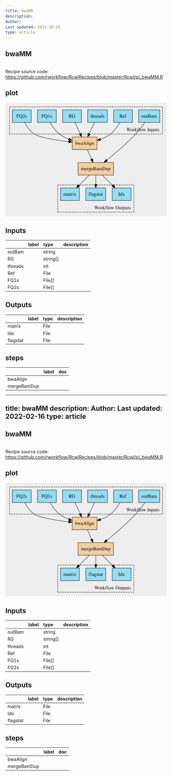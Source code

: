 ```yaml
---
title: bwaMM
description: 
Author: 
Last updated: 2021-10-25
type: article
---
```

## bwaMM
<br>Recipe source code: <https://github.com/rworkflow/RcwlRecipes/blob/master/Rcwl/pl_bwaMM.R>
## plot
![## bwaMM](/plots/bwaMM.svg)
## Inputs
|        |label |type     |description  |
|:-------|:-----|:--------|:------------|
|outBam  |      |string   |  |
|RG      |      |string[] |  |
|threads |      |int      |  |
|Ref     |      |File     |  |
|FQ1s    |      |File[]   |  |
|FQ2s    |      |File[]   |  |
## Outputs
|         |label        |type |description  |
|:--------|:------------|:----|:------------|
|matrix   |  |File |  |
|Idx      |  |File |  |
|flagstat |  |File |  |
## steps
|            |label        |doc          |
|:-----------|:------------|:------------|
|bwaAlign    |  |  |
|mergeBamDup |  |  |
---
title: bwaMM
description: 
Author: 
Last updated: 2022-02-16
type: article
---
## bwaMM
<br>Recipe source code: <https://github.com/rworkflow/RcwlRecipes/blob/master/Rcwl/pl_bwaMM.R>
## plot
![## bwaMM](/plots/bwaMM.svg)
## Inputs
|        |label |type     |description  |
|:-------|:-----|:--------|:------------|
|outBam  |      |string   |  |
|RG      |      |string[] |  |
|threads |      |int      |  |
|Ref     |      |File     |  |
|FQ1s    |      |File[]   |  |
|FQ2s    |      |File[]   |  |
## Outputs
|         |label        |type |description  |
|:--------|:------------|:----|:------------|
|matrix   |  |File |  |
|Idx      |  |File |  |
|flagstat |  |File |  |
## steps
|            |label        |doc          |
|:-----------|:------------|:------------|
|bwaAlign    |  |  |
|mergeBamDup |  |  |
